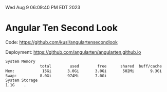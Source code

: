 Wed Aug  9 06:09:40 PM EDT 2023

# Angular Ten Second Look

Code: https://github.com/kusl/angulartensecondlook

Deployment: https://github.com/angularten/angularten.github.io

```bash
System Memory
               total        used        free      shared  buff/cache   available
Mem:            15Gi       3.0Gi       3.0Gi       502Mi       9.3Gi        11Gi
Swap:          8.0Gi       974Mi       7.0Gi
System Storage
1.1G	.

